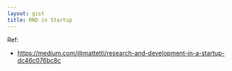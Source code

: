 ```yaml
---
layout: gist
title: RND in Startup
---
```



Ref:
- <https://medium.com/@mattetti/research-and-development-in-a-startup-dc46c076bc8c>